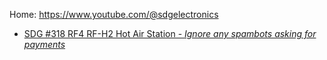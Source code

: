 Home: https://www.youtube.com/@sdgelectronics

- [SDG #318 RF4 RF-H2 Hot Air Station - *Ignore any spambots asking for payments*](https://youtu.be/Wp9mkbjxUgU)
